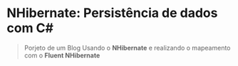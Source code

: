 # NHibernate: Persistência de dados com C#
> Porjeto de um Blog
Usando o **NHibernate** e realizando o mapeamento com o **Fluent NHibernate**
